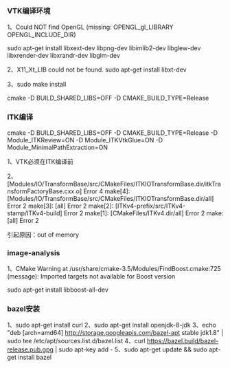 ### VTK编译环境

1、Could NOT find OpenGL (missing: OPENGL_gl_LIBRARY OPENGL_INCLUDE_DIR)

sudo apt-get install libxext-dev libpng-dev libimlib2-dev libglew-dev libxrender-dev libxrandr-dev libglm-dev

2、X11_Xt_LIB could not be found.
sudo apt-get install libxt-dev 

3、sudo make install

cmake -D BUILD_SHARED_LIBS=OFF -D CMAKE_BUILD_TYPE=Release

### ITK编译

cmake -D BUILD_SHARED_LIBS=OFF -D CMAKE_BUILD_TYPE=Release -D Module_ITKReview=ON -D Module_ITKVtkGlue=ON -D Module_MinimalPathExtraction=ON

1、VTK必须在ITK编译前

2、[Modules/IO/TransformBase/src/CMakeFiles/ITKIOTransformBase.dir/itkTransformFactoryBase.cxx.o] Error 4
make[4]: [Modules/IO/TransformBase/src/CMakeFiles/ITKIOTransformBase.dir/all] Error 2
make[3]: [all] Error 2
make[2]: [ITKv4-prefix/src/ITKv4-stamp/ITKv4-build] Error 2
make[1]: [CMakeFiles/ITKv4.dir/all] Error 2
make: [all] Error 2

引起原因：out of memory

### image-analysis

1、CMake Warning at /usr/share/cmake-3.5/Modules/FindBoost.cmake:725 (message):
  Imported targets not available for Boost version
  
  sudo apt-get install libboost-all-dev
  
### bazel安装
1、sudo apt-get install curl
2、sudo apt-get install openjdk-8-jdk
3、echo "deb [arch=amd64] http://storage.googleapis.com/bazel-apt stable jdk1.8" | sudo tee /etc/apt/sources.list.d/bazel.list
4、curl https://bazel.build/bazel-release.pub.gpg | sudo apt-key add -
5、sudo apt-get update && sudo apt-get install bazel